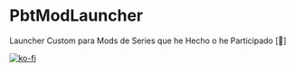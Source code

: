 # PbtModLauncher

Launcher Custom para Mods de Series que he Hecho o he Participado [🚀]

[![ko-fi](https://ko-fi.com/img/githubbutton_sm.svg)](https://ko-fi.com/T6T2CB7E1)
